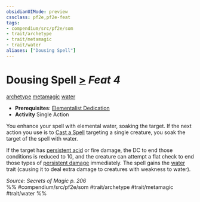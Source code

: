 ```yaml
---
obsidianUIMode: preview
cssclass: pf2e,pf2e-feat
tags:
- compendium/src/pf2e/som
- trait/archetype
- trait/metamagic
- trait/water
aliases: ["Dousing Spell"]
---
```

# Dousing Spell  [>](../../rules/core-rulebook/chapter-9-playing-the-game.md#Actions "Single Action") *Feat 4*  
[archetype](../../rules/traits/archetype.md)  [metamagic](../../rules/traits/metamagic.md)  [water](../../rules/traits/water.md)  

- **Prerequisites**: [Elementalist Dedication](elementalist-dedication-som.md)
- **Activity** Single Action

You enhance your spell with elemental water, soaking the target. If the next action you use is to [Cast a Spell](../../rules/actions/cast-a-spell.md) targeting a single creature, you soak the target of the spell with water.

If the target has [persistent acid](../../rules/conditions.md#Persistent%20Damage) or fire damage, the DC to end those conditions is reduced to 10, and the creature can attempt a flat check to end those types of [persistent damage](../../rules/conditions.md#Persistent%20Damage) immediately. The spell gains the [water](../../rules/traits/water.md) trait (causing it to deal extra damage to creatures with weakness to water).

*Source: Secrets of Magic p. 206*  
%% #compendium/src/pf2e/som #trait/archetype #trait/metamagic #trait/water %%